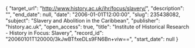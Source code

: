 {
  "target_url": "http://www.history.ac.uk/ihr/focus/slavery/", 
  "description": "", 
  "end_date": null, 
  "date": "2006-01-01T12:00:00", 
  "slug": 235438082, 
  "subject": "Slavery and Abolition in the Caribbean", 
  "publisher": "history.ac.uk", 
  "open_access": true, 
  "title": "Institute of Historical Research - History in Focus: Slavery", 
  "record_id": "20060101T120000/3kJwBTfxeDLs9FN6Bn+viw==", 
  "start_date": null
}

